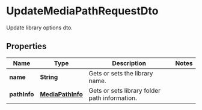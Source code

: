 

# UpdateMediaPathRequestDto

Update library options dto.

## Properties

| Name | Type | Description | Notes |
|------------ | ------------- | ------------- | -------------|
|**name** | **String** | Gets or sets the library name. |  |
|**pathInfo** | [**MediaPathInfo**](MediaPathInfo.md) | Gets or sets library folder path information. |  |



